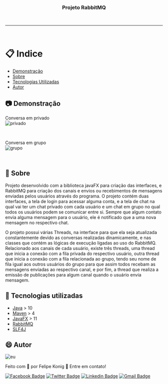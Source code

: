 <h3 align="center">Projeto RabbitMQ</h3>

<br />

---
<br />

# :clipboard: Indice

- [Demonstração](#Demonstracao) 
- [Sobre](#Sobre)
- [Tecnologias Utilizadas](#Tecnologias-utilizadas)
- [Autor](#Autor)

## :camera: <a name="Demonstracao">Demonstração</a>

Conversa em privado
<br />
![privado](https://user-images.githubusercontent.com/49540283/117526346-e82cb300-af9a-11eb-9d89-0d58943d84f8.png)

<br />

Conversa em grupo
<br />
![grupo](https://user-images.githubusercontent.com/49540283/117526353-f084ee00-af9a-11eb-9882-ff8476b38462.png)

<br />

## :pushpin: <a name="Sobre">Sobre</a>  

Projeto desenvolvido com a biblioteca javaFX para criação das interfaces, e RabbitMQ para criação dos canais e envios ou recebimentos de mensagens enviadas pelos usuários através do programa. O projeto contém duas interfaces, a tela de login para acessar alguma conta, e a tela de chat na qual vai ter um chat privado com cada usuário e um chat em grupo no qual todos os usuários podem se comunicar entre si. Sempre que algum contato envia alguma mensagem para o usuário, ele é notificado que a uma nova mensagem no respectivo chat.

O projeto possui várias Threads, na interface para que ela seja atualizada constantemente devido as conversas realizadas dinamicamente, e nas classes que contém as lógicas de execução ligadas ao uso do RabbitMQ. Relacionado aos canais de cada usuário, existe três threads, uma thread que inicia a conexão com a fila privada do respectivo usuário, outra thread que inicia a conexão com a fila relacionada ao grupo, tendo seu nome de fila igual aos outros usuários do grupo para que assim todos recebam as mensagens enviadas ao respectivo canal, e por fim, a thread que realiza a emissão de publicações para algum canal quando o usuário envia mensagem. 

## :rocket: <a name="Tecnologias-utilizadas">Tecnologias utilizadas</a>  

- [Java](https://www.java.com/pt-BR/) > 10
- [Maven](https://maven.apache.org/) > 4
- [JavaFX](https://openjfx.io/) > 11
- [RabbitMQ](https://www.rabbitmq.com/)
- [SLF4J](http://www.slf4j.org/)

## :smile: <a name="Autor">Autor</a>  

![eu](https://user-images.githubusercontent.com/49540283/117379724-7840fe80-aeae-11eb-87fb-54a79b44233d.jpg)
   
Feito com 💙 por Felipe Konig :wave: Entre em contato!

[![Facebook Badge](https://img.shields.io/badge/Facebook-Felipe%20Konig-blue)](https://www.facebook.com/felipe.konig.3/)
[![Twitter Badge](https://img.shields.io/badge/Twitter-Felipe%20Konig-blue)](https://twitter.com/FelipeKonig4) 
[![Linkedin Badge](https://img.shields.io/badge/LinkedIn-Felipe%20Konig-blue)](https://www.linkedin.com/in/felipe-konig-10bb8a190/) 
[![Gmail Badge](https://img.shields.io/badge/Gmail-lipekonig%40gmail.com-orange)](mailto:lipekonig@gmail.com)
